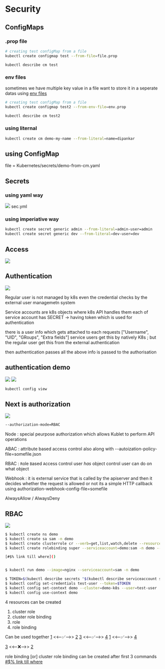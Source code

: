 # Security

## ConfigMaps

### .prop file
```bash
# creating test configMap from a file
kubectl create configmap test --from-file=file.prop

kubectl describe cm test
```

### env files
sometimes we have multiple key value in a file want to store it in a seperate datas
using [env files]()

```bash
# creating test configMap from a file
kubectl create configmap test2 --from-env-file=env.prop

kubectl describe cm test2
```

### using liternal
```bash
kubectl create cm demo-my-name --from-literal=name=dipankar
```

## using ConfigMap

file = Kubernetes/secrets/demo-from-cm.yaml

## Secrets

### using yaml way
![](./01.png)
sec.yml

### using imperiative way
```bash
kubectl create secret generic admin --from-literal=admin-user=admin
kubectl create secret generic dev --from-literal=dev-user=dev
```

## Access
![](./02.png)

## Authentication

![](./03.png)

Regular user is not managed by k8s even the credential checks by the external user managemetn system

Service accounts are k8s objects where k8s API handles them
each of service account has SECRET -> having token which is used for authentication

there is a user info which gets attached to each requests
["Username", "UID", "GRoups", "Extra fields"] service users get this by natively K8s ; but the regular user get this from the external authentication


then authentication passes all the above info is passed to the authorisation


## authentication demo
![](./0.png)
![](./04.png)
```bash
kubectl config view
```


## Next is authorization
![](./05.png)

```bash
--authorization-mode=RBAC
```
Node : special peurpose authorization which allows Kublet to perform API operations

ABAC : attribute based access control
also along with --autoization-policy-file=somefile.json

RBAC : `R`ole `B`ased `A`ccess `C`ontrol
user *has* object control
user can do on what object

Webhook : it is external service that is called by the apiserver and then it decides whether the request is allowed or not
its a simple HTTP callback
using authorization-webhook-config-file=somefile

AlwaysAllow / AlwaysDeny

## RBAC
![](./06.png)

```bash
$ kubectl create ns demo 
$ kubectl create sa sam -n demo
$ kubectl create clusterrole cr --verb=get,list,watch,delete --resource=secrets,pods,deployments
$ kubectl create rolebinding super --serviceaccount=demo:sam -n demo --clusterrole=cr

[#$% link till where]()


$ kubectl run demo --image=nginx --serviceaccount=sam -n demo

$ TOKEN=$(kubectl describe secrets "$(kubectl describe serviceaccount sam -n demo| grep -i Tokens | awk '{print $2}')" -n demo | grep token: | awk '{print $2}')
$ kubectl config set-credentials test-user --token=$TOKEN
$ kubectl config set-context demo --cluster=demo-k8s --user=test-user
$ kubectl config use-context demo
```
4 resources can be created
1. cluster role
2. cluster role binding
3. role
4. role binding

Can be used together
[1]() <<--✅-->> [2]()
[3]() <<--✅-->> [4]()
[1]() <<--✅-->> [4]()

[3]() <<--❌-->> [2]()

role binding [or] cluster role binding can be created after first 3 commands
[#$% link till where]()

